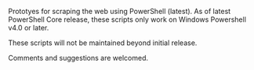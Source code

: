 Prototyes for scraping the web using PowerShell (latest).
  As of latest PowerShell Core release, these scripts only work on Windows Powershell v4.0 or later.

These scripts will not be maintained beyond initial release.

Comments and suggestions are welcomed.
